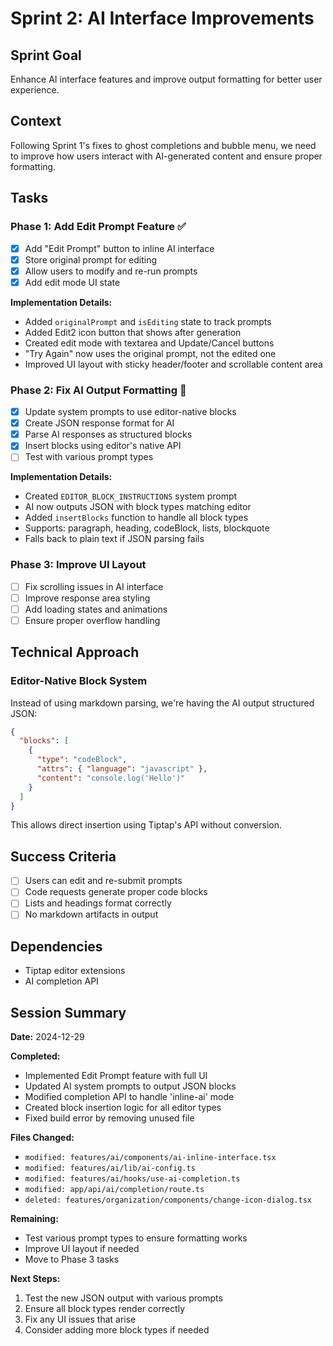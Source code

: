 # Sprint 2: AI Interface Improvements

## Sprint Goal
Enhance AI interface features and improve output formatting for better user experience.

## Context
Following Sprint 1's fixes to ghost completions and bubble menu, we need to improve how users interact with AI-generated content and ensure proper formatting.

## Tasks

### Phase 1: Add Edit Prompt Feature ✅
- [x] Add "Edit Prompt" button to inline AI interface
- [x] Store original prompt for editing
- [x] Allow users to modify and re-run prompts
- [x] Add edit mode UI state

**Implementation Details:**
- Added `originalPrompt` and `isEditing` state to track prompts
- Added Edit2 icon button that shows after generation
- Created edit mode with textarea and Update/Cancel buttons
- "Try Again" now uses the original prompt, not the edited one
- Improved UI layout with sticky header/footer and scrollable content area

### Phase 2: Fix AI Output Formatting 🚧
- [x] Update system prompts to use editor-native blocks
- [x] Create JSON response format for AI
- [x] Parse AI responses as structured blocks
- [x] Insert blocks using editor's native API
- [ ] Test with various prompt types

**Implementation Details:**
- Created `EDITOR_BLOCK_INSTRUCTIONS` system prompt
- AI now outputs JSON with block types matching editor
- Added `insertBlocks` function to handle all block types
- Supports: paragraph, heading, codeBlock, lists, blockquote
- Falls back to plain text if JSON parsing fails

### Phase 3: Improve UI Layout
- [ ] Fix scrolling issues in AI interface
- [ ] Improve response area styling
- [ ] Add loading states and animations
- [ ] Ensure proper overflow handling

## Technical Approach

### Editor-Native Block System
Instead of using markdown parsing, we're having the AI output structured JSON:
```json
{
  "blocks": [
    {
      "type": "codeBlock",
      "attrs": { "language": "javascript" },
      "content": "console.log('Hello')"
    }
  ]
}
```

This allows direct insertion using Tiptap's API without conversion.

## Success Criteria
- [ ] Users can edit and re-submit prompts
- [ ] Code requests generate proper code blocks
- [ ] Lists and headings format correctly
- [ ] No markdown artifacts in output

## Dependencies
- Tiptap editor extensions
- AI completion API

## Session Summary

**Date:** 2024-12-29

**Completed:**
- Implemented Edit Prompt feature with full UI
- Updated AI system prompts to output JSON blocks
- Modified completion API to handle 'inline-ai' mode
- Created block insertion logic for all editor types
- Fixed build error by removing unused file

**Files Changed:**
- `modified: features/ai/components/ai-inline-interface.tsx`
- `modified: features/ai/lib/ai-config.ts`
- `modified: features/ai/hooks/use-ai-completion.ts`
- `modified: app/api/ai/completion/route.ts`
- `deleted: features/organization/components/change-icon-dialog.tsx`

**Remaining:**
- Test various prompt types to ensure formatting works
- Improve UI layout if needed
- Move to Phase 3 tasks

**Next Steps:**
1. Test the new JSON output with various prompts
2. Ensure all block types render correctly
3. Fix any UI issues that arise
4. Consider adding more block types if needed 